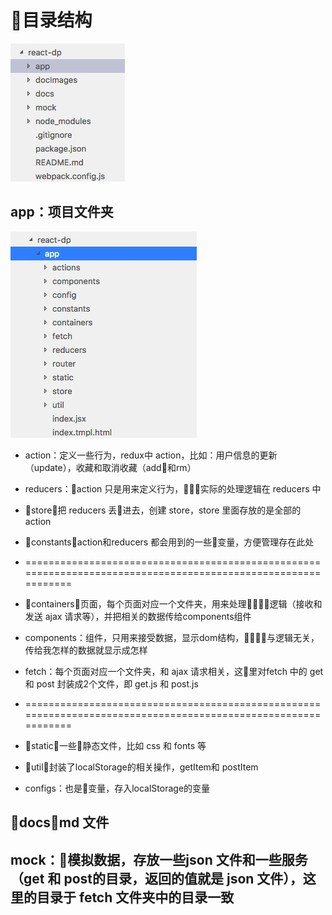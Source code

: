 # 目录结构

![](images/root1.png)

## app：项目文件夹

![](images/appRoot.png)

* action：定义一些行为，redux中 action，比如：用户信息的更新（update），收藏和取消收藏（add和rm）
* reducers：action 只是用来定义行为，实际的处理逻辑在 reducers 中
* store：把 reducers 丢进去，创建 store，store 里面存放的是全部的 action
* constants：action和reducers 都会用到的一些变量，方便管理存在此处

* ==============================================================================================================
* containers：页面，每个页面对应一个文件夹，用来处理逻辑（接收和发送 ajax 请求等），并把相关的数据传给components组件
* components：组件，只用来接受数据，显示dom结构，与逻辑无关，传给我怎样的数据就显示成怎样
* fetch：每个页面对应一个文件夹，和 ajax 请求相关，这里对fetch 中的 get 和 post 封装成2个文件，即 get.js 和 post.js
* ==============================================================================================================

* static：一些静态文件，比如 css 和 fonts 等
* util：封装了localStorage的相关操作，getItem和 postItem
* configs：也是变量，存入localStorage的变量

## docs：md 文件

## mock：模拟数据，存放一些json 文件和一些服务（get 和 post的目录，返回的值就是 json 文件），这里的目录于 fetch 文件夹中的目录一致

